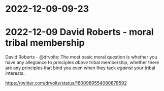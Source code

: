 # 2022-12-09-09-23

# 2022-12-09 David Roberts - moral tribal membership


David Roberts - @drvolts: The most basic moral question is whether you have any allegiance to principles *above* tribal membership, whether there are any principles that bind you even when they tack *against* your tribal interests.

<https://twitter.com/drvolts/status/1600989554080878592>